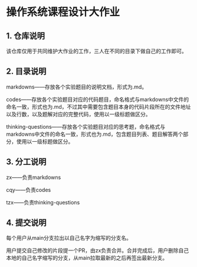 # 操作系统课程设计大作业

## 1. 仓库说明

该仓库仅用于共同维护大作业的工作，三人在不同的目录下做自己的工作即可。

## 2. 目录说明

markdowns——存放各个实验题目的说明文档，形式为.md。

codes——存放各个实验题目对应的代码题目，命名格式与markdowns中文件的命名一致，形式也为.md，不过其中需要包含题目本身的代码片段所在的文件地址以及行数，以及题解对应的完整代码，使用以一级标题做区分。

thinking-questions——存放各个实验题目对应的思考题，命名格式与markdowns中文件的命名一致，形式也为.md，包含题目列表、题目解答两个部分，使用以一级标题做区分。

## 3. 分工说明

zx——负责markdowns

cqy——负责codes

tzx——负责thinking-questions

## 4. 提交说明

每个用户从main分支拉出以自己名字为缩写的分支名。

用户提交自己修改的片段提一个PR，由zx负责合并。合并完成后，用户删除自己本地的自己名字缩写的分支，从main拉取最新的之后再签出最新分支。